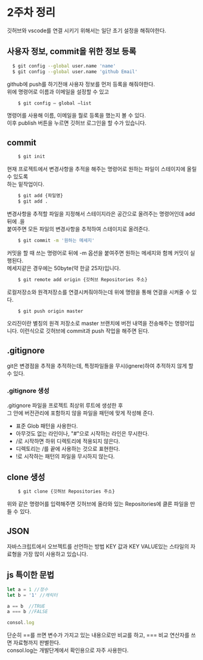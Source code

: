 # 2주차 정리
깃허브와 vscode를 연결 시키기 위해서는 일단 초기 설정을 해줘야한다.  

## 사용자 정보, commit을 위한 정보 등록
``` bash
  $ git config --global user.name 'name'
  $ git config --global user.name 'github Email'
```
github에 push를 하기전애 사용자 정보를 먼저 등록을 해줘야한다.  
위에 명령어로 이름과 이메일을 설정할 수 있고 
``` bash
    $ git config — global —list 
```
명령어를 사용해 이름, 이메일을 뭘로 등록을 했는지 볼 수 있다.  
이후 publish 버튼을 누르면 깃허브 로그인을 할 수가 있습니다.

## commit 
``` bash
    $ git init
```
현재 프로젝트에서 변경사항을 추적을 해주는 명령어로 원하는 파일이 스테이지에 올릴 수 있도록  
하는 밑작업이다.

``` bash
    $ git add {파일명}
    $ git add .
```
변경사항을 추적할 파일을 지정해서 스테이지라은 공간으로 올려주는 명령어인데 add 뒤에 .을  
붙여주면 모든 파일의 변경사항을 추적하여 스테이지로 올려준다.

``` bash
    $ git commit -m '원하는 메세지'
```
커밋을 할 때 쓰는 명령어로 뒤에 -m 옵션을 붙여주면 원하는 메세지와 함께 커밋이 실행된다.  
메세지같은 경우에는 50byte(약 한글 25자)입니다.

``` bash
    $ git remote add origin {깃허브 Repositories 주소}
```
로컬저장소와 원격저장소를 연결시켜줘야하는데 위에 명령을 통해 연결을 시켜줄 수 있다.

``` bash
    $ git push origin master
```
오리진이란 별칭의 원격 저장소로 master 브랜치에 버전 내역을 전송해주는 명령어입니다.
이런식으로 깃허브에 commit과 push 작업을 해주면 된다.

## .gitignore
git은 변경점을 추적을 추적하는데, 특정파일들을 무시(ignere)하여 추적하지 않게 할 수 있다.

### .gitignore 생성
.gitignore 파일을 프로젝트 최상위 루트에 생성한 후  
그 안에 버전관리에 포함하지 않을 파일을 패턴에 맞게 작성해 준다.
- 표준 Glob 패턴을 사용한다.
- 아무것도 없는 라인이나, "#"으로 시작하는 라인은 무시한다.
- /로 시작하면 하위 디렉토리에 적용되지 않은다.
- 디렉토리는 /를 끝에 사용하는 것으로 표현한다.
- !로 시작하는 패턴의 파일을 무시하지 않는다.


## clone 생성
``` bash
    $ git clone {깃허브 Repositories 주소}
```
위와 같은 명령어를 입력해주면 깃허브에 올라와 있는 Repositories에 클론 파일을 만들 수 있다.

## JSON
자바스크립트에서 오브젝트를 선언하는 방법 KEY 값과 KEY VALUE있는 스타일의 자료형을 가장 많이 사용하고 있습니다.


## js 특이한 문법
``` javascript
let a = 1 //정수
let b = '1' //캐릭터

a == b  //TRUE
a === b //FALSE

consol.log
```
단순히 ==를 쓰면 변수가 가지고 있는 내용으로만 비교를 하고, === 비교 연산자를 쓰면 자료형까지 판별한다.   
consol.log는 개발단계에서 확인용으로 자주 사용한다.

